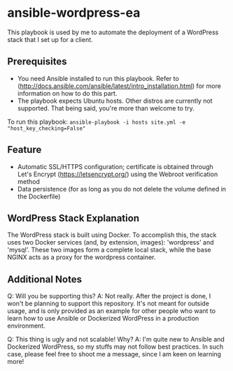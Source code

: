 # ansible-wordpress-ea
This playbook is used by me to automate the deployment of a WordPress stack that I set up for a client.

## Prerequisites
* You need Ansible installed to run this playbook. Refer to (http://docs.ansible.com/ansible/latest/intro_installation.html) for more information on how to do this part.
* The playbook expects Ubuntu hosts. Other distros are currently not supported. That being said, you're more than welcome to try.

To run this playbook: `ansible-playbook -i hosts site.yml -e "host_key_checking=False"`

## Feature
* Automatic SSL/HTTPS configuration; certificate is obtained through Let's Encrypt (https://letsencrypt.org/) using the Webroot verification method
* Data persistence (for as long as you do not delete the volume defined in the Dockerfile)

## WordPress Stack Explanation
The WordPress stack is built using Docker. To accomplish this, the stack uses two Docker services (and, by extension, images): 'wordpress' and 'mysql'. These two images form a complete local stack, while the base NGINX acts as a proxy for the wordpress container.

## Additional Notes
Q: Will you be supporting this?
A: Not really. After the project is done, I won't be planning to support this repository. It's not meant for outside usage, and is only provided as an example for other people who want to learn how to use Ansible or Dockerized WordPress in a production environment.

Q: This thing is ugly and not scalable! Why?
A: I'm quite new to Ansible and Dockerized WordPress, so my stuffs may not follow best practices. In such case, please feel free to shoot me a message, since I am keen on learning more!
